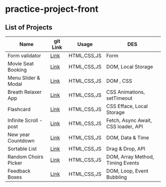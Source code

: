 # practice-project-front

## List of Projects

| Name                   | git Link                                                                                                       | Usage       | DES                                 |
| ---------------------- | -------------------------------------------------------------------------------------------------------------- | ----------- | ----------------------------------- |
| Form validator         | [Link](https://github.com/sajjad-10/practice-project-front/tree/main/Form%20Validator)                         | HTML,CSS,JS | Form                                |
| Movie Seat Booking     | [Link](https://github.com/sajjad-10/practice-project-front/tree/main/Movie%Seat%Booking)                       | HTML,CSS,JS | DOM, Local Storage                  |
| Menu Slider & Modal    | [Link](https://github.com/sajjad-10/practice-project-front/tree/main/Menu%20Slider%20%26%20Modal)              | HTML,CSS,JS | DOM , CSS                           |
| Breath Relaxer App     | [Link](https://github.com/sajjad-10/practice-project-front/tree/main/Breath%20Relaxer%20App)                   | HTML,CSS,JS | CSS Animations, setTimeout          |
| Flashcard              | [Link](<https://github.com/sajjad-10/practice-project-front/tree/main/Flashcard%20(memory)>)                   | HTML,CSS,JS | CSS Efface, Local Storage           |
| Infinite Scroll - post | [Link](https://github.com/sajjad-10/practice-project-front/tree/main/Infinite%20Scroll%20-%20post%20-%20fetch) | HTML,CSS,JS | Fetch, Async Await, CSS loader, API |
| New year Countdown     | [Link](https://github.com/sajjad-10/practice-project-front/tree/main/New%20year%20Countdown)                   | HTML,CSS,JS | DOM, Data & Time                    |
| Sortable List          | [Link](https://github.com/sajjad-10/practice-project-front/tree/main/Sortable%20List)                          | HTML,CSS,JS | Drag & Drop, API                    |
| Random Choirs Picker   | [Link](https://github.com/sajjad-10/practice-project-front/tree/main/Random%20Choirs%20Picker)                 | HTML,CSS,JS | DOM, Array Method, Timing Events    |
| Feedback Boxes          | [Link](https://github.com/sajjad-10/practice-project-front/tree/main/Random%20Choirs%20Picker)                 | HTML,CSS,JS | DOM, Loop, Event Bubbling           |
